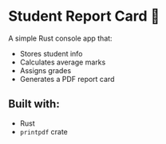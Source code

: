 # Student Report Card 📘

A simple Rust console app that:
- Stores student info
- Calculates average marks
- Assigns grades
- Generates a PDF report card

## Built with:
- Rust
- `printpdf` crate
